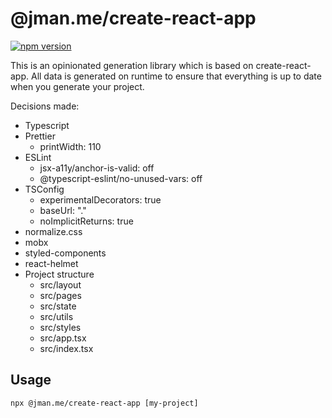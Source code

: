 # @jman.me/create-react-app
[![npm version](https://badge.fury.io/js/%40jman.me%2Fcreate-react-app.svg)](https://badge.fury.io/js/%40jman.me%2Fcreate-react-app)

This is an opinionated generation library which is based on create-react-app. All data is generated on runtime to ensure that everything is up to date when you generate your project.

Decisions made:
* Typescript
* Prettier
  * printWidth: 110
* ESLint
  * jsx-a11y/anchor-is-valid: off
  * @typescript-eslint/no-unused-vars: off
* TSConfig
  * experimentalDecorators: true
  * baseUrl: "."
  * noImplicitReturns: true
* normalize.css
* mobx
* styled-components
* react-helmet
* Project structure
  * src/layout
  * src/pages
  * src/state
  * src/utils
  * src/styles
  * src/app.tsx
  * src/index.tsx

## Usage
```npx @jman.me/create-react-app [my-project]```
